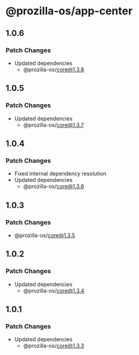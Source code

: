 # @prozilla-os/app-center

## 1.0.6

### Patch Changes

- Updated dependencies
  - @prozilla-os/core@1.3.8

## 1.0.5

### Patch Changes

- Updated dependencies
  - @prozilla-os/core@1.3.7

## 1.0.4

### Patch Changes

- Fixed internal dependency resolution
- Updated dependencies
  - @prozilla-os/core@1.3.6

## 1.0.3

### Patch Changes

- @prozilla-os/core@1.3.5

## 1.0.2

### Patch Changes

- Updated dependencies
  - @prozilla-os/core@1.3.4

## 1.0.1

### Patch Changes

- Updated dependencies
  - @prozilla-os/core@1.3.3
